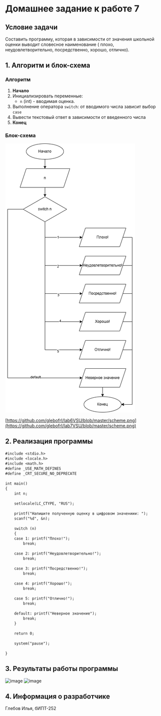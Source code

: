 # Домашнее задание к работе 7

## Условие задачи
Составить программу, которая в зависимости от значения школьной оценки выводит словесное наименование ( плохо, неудовлетворительно, посредственно, хорошо, отлично).

## 1. Алгоритм и блок-схема

### Алгоритм
1. **Начало**
2. Инициализировать переменные:
   - `n` (int) - вводимая оценка.
3. Выполнение оператора `switch`: от вводимого числа зависит выбор `case`
4. Вывести текстовый ответ в зависимости от введенного числа
5. **Конец**

### Блок-схема
![Блок-схема алгоритма](scheme.png) 

[https://github.com/glebofrl/lab6VSU/blob/master/scheme.png](https://github.com/glebofrl/lab7VSU/blob/master/scheme.png)

## 2. Реализация программы

```
#include <stdio.h>
#include <locale.h>
#include <math.h>
#define _USE_MATH_DEFINES
#define _CRT_SECURE_NO_DEPRECATE

int main()
{
	int n;

	setlocale(LC_CTYPE, "RUS");

	printf("Напишите полученную оценку в цифровом значениии: ");
	scanf("%d", &n);

	switch (n)
	{
	case 1: printf("Плохо!");
		break;

	case 2: printf("Неудовлетворительно!");
		break;

	case 3: printf("Посредственно!");
		break;

	case 4: printf("Хорошо!");
		break;

	case 5: printf("Отлично!");
		break;

	default: printf("Неверное значение");
		break;
	}

	return 0;

	system("pause");

}
```

## 3. Результаты работы программы
<img width="1411" height="145" alt="image" src="https://github.com/user-attachments/assets/e512542f-5963-4680-b018-9abc141a0eea" />
<img width="1503" height="156" alt="image" src="https://github.com/user-attachments/assets/8a0f4352-c317-4d13-820a-130a9b436891" />

## 4. Информация о разработчике

Глебов Илья, бИПТ-252

